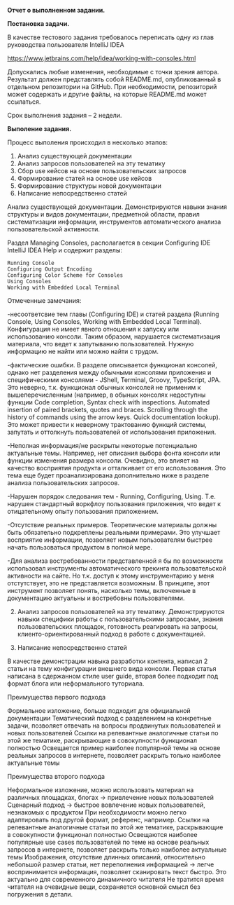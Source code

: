 **Отчет о выполненном задании.**

**Постановка задачи.**

В качестве тестового задания требовалось переписать одну из глав руководства пользователя IntelliJ IDEA

https://www.jetbrains.com/help/idea/working-with-consoles.html

Допускались любые изменения, необходимые с точки зрения автора. Результат должен представлять собой README.md, опубликованный в отдельном репозитории на GitHub. При необходимости, репозиторий может содержать и другие файлы, на которые README.md может ссылаться.

Срок выполнения задания – 2 недели.

**Выполение задания.**

Процесс выполения происходил в несколько этапов:

 1. Анализ существующей документации
 2. Анализ запросов пользователей на эту тематику
 3. Сбор use кейсов на основе пользовательских запросов
 4. Формирование статей на основе use кейсов
 5. Формирование структуры новой документации
 6. Написание непосредственно статей

Анализ существующей документации. Демонстрируются навыки знания структуры и видов документации, предметной области, правил систематизации информации, инструментов автоматического анализа пользовательской активности.

Раздел Managing Consoles, располагается в секции Configuring IDE IntelliJ IDEA Help и содержит разделы:

    Running Console
    Configuring Output Encoding
    Configuring Color Scheme for Consoles
    Using Consoles
    Working with Embedded Local Terminal

Отмеченные замечания:

-несоответсвие тем главы (Configuring IDE) и статей раздела (Running Console, Using Consoles, Working with Embedded Local Terminal). Конфигурация не имеет явного отношения к запуску или использованию консоли. Таким образом, нарушается систематизация материала, что ведет к запутыванию пользователей. Нужную информацию не найти или можно найти с трудом. 

-фактические ошибки. В разделе описывается функционал консолей, однако нет разделения между обычными консолями приложения и специфическими консолями - JShell, Terminal, Groovy, TypeScript, JPA. Это неверно, т.к. функционал обычных консолей не применим к вышеперечисленным (например, в обыных консолях недоступны функции Code completion, Syntax check with inspections.
Automated insertion of paired brackets, quotes and braces.
Scrolling through the history of commands using the arrow keys.
Quick documentation lookup). Это может привести к неверному трактованию функций системы, запутать и оттолкнуть пользователей от использования приложения.

-Неполная информация/не раскрыты некоторые потенциально актуальные темы. Например, нет описания выбора фонта консоли или функции изменения размера консоли. Очевидно, это влияет на качество воcприятия продукта и отталкивает от его использования. Это тема еще будет проанализирована дополнительно ниже в разделе анализа пользовательских запросов.

-Нарушен порядок следования тем - Running, Configuring, Using. Т.е. нарушен стандартный воркфлоу пользования приложения, что ведет к отицательному опыту пользования приложением.

-Отсутствие реальных примеров. Теоретические материалы должны быть обязательно подкреплены реальными примерами. Это улучшает восприятие информации, позволяет новым пользователям быстрее начать пользоваться продуктом в полной мере. 

-Для анализа востребованности представленной я бы по возможности использовал инструменты автоматического трекинга пользовательской активности на сайте. Но т.к. доступ к этому инструментарию у меня отстутствует, это не представляется возможным. В принципе, этот инструмент позволяет понять, насколько темы, включенные в документацию актуальны и востребовны пользователями.

2. Анализ запросов пользователей на эту тематику. Демонстрируются навыки специфики работы с пользовательскими запросами, знания пользовательских площадок, готовность реагировать на запросы, клиенто-ориентированный подход в работе с документацией.



6. Написание непосредственно статей

В качестве демонстрации навыка разработки контента, написал 2 статьи на тему конфигурации внешнего вида консоли. Первая статья написана в сдержанном стиле user guide, вторая более подходит под формат блога или неформального туториала. 

Преимущества первого подхода

Формальное изложение, больше подходит для официальной документации
Тематический подход с разделением на конкретные задачи, позволяет отвечать на вопросы продвинутых пользователей и новых пользователей
Ссылки на релевантные аналогичные статьи по этой же тематике, раскрывающие в совокупности функционал полностью
Освещается пример наиболее популярной темы на основе реальных запросов в интернете, позволяет раскрыть только наиболее актуальные темы

Преимущества второго подхода

Неформальное изложение, можно использовать материал на различных площадках, блогах -> привлечение новых пользователей
Сценарный подход -> быстрое вовлечение новых пользователей, незнакомых с продуктом
При необходимости можно легко адаптировать под другой формат, референс, например.
Ссылки на релевантные аналогичные статьи по этой же тематике, раскрывающие в совокупности функционал полностью
Освещаются наиболее популярные use cases пользователей по теме на основе реальных запросов в интернете, позволяет раскрыть только наиболее актуальные темы
Изображения, отсутствие длинных описаний, относительно небольшой размер статьи, нет переполнения информацией -> легче воспринимается информация, позволяет сканировать текст быстро. Это актуально для современного динамичного читателя
Не тратится время читателя на очевидные вещи, сохраняется основной смысл без погружения в детали.
















  

